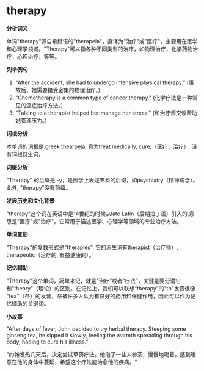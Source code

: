 # therapy

**分析词义**

  

单词"therapy"源自希腊语的"therapeia"，直译为"治疗"或"医疗"，主要用在医学和心理学领域。"Therapy"可以指各种不同类型的治疗，如物理治疗，化学药物治疗，心理治疗，等等。

  

**列举例句**

  

1.  "After the accident, she had to undergo intensive physical therapy." (事故后，她需要接受密集的物理治疗。)
2.  "Chemotherapy is a common type of cancer therapy." (化学疗法是一种常见的癌症治疗方法。)
3.  "Talking to a therapist helped her manage her stress." (和治疗师交谈帮助她管理压力。)

  

**词根分析**

  

本单词的词根是:greek thearpeia, 意为treat medically, cure;（医疗，治疗），没有词根衍生词。

  

**词缀分析**

  

"Therapy" 的后缀是 -y，是医学上表述专科的后缀，如psychiatry（精神病学）。此外, "therapy"没有前缀。

  

**发展历史和文化背景**

  

"therapy"这个词在英语中是14世纪的时候从late Latin（后期拉丁语）引入的,意思是"医疗"或"治疗"。它常用于描述医学、心理学等领域的专业治疗方法。

  

**单词变形**

  

"Therapy"的复数形式是"therapies". 它的派生词有therapist（治疗师）, therapeutic（治疗的, 有益健康的）。

  

**记忆辅助**

  

"Therapy"这个单词，简单来记，就是“治疗”或者“疗法”，关键是要分清它和"theory"（理论）的区别。在记忆上，我们可以联想“therapy"的"th"发音很像 "tea"（茶）的发音，茶被许多人认为有良好的药用和保健作用，因此可以作为记忆辅助的关键词。

  

**小故事**

  

"After days of fever, John decided to try herbal therapy. Steeping some ginseng tea, he sipped it slowly, feeling the warmth spreading through his body, hoping to cure his illness.”

  

"约翰发热几天后，决定尝试草药疗法。他泡了一些人参茶，慢慢地喝着，感到暖意在他的身体中蔓延，希望这个疗法能治愈他的疾病。"
